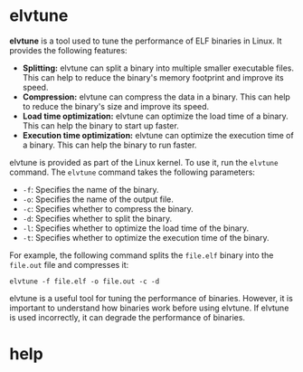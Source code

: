 # elvtune

**elvtune** is a tool used to tune the performance of ELF binaries in Linux. It provides the following features:

* **Splitting:** elvtune can split a binary into multiple smaller executable files. This can help to reduce the binary's memory footprint and improve its speed.
* **Compression:** elvtune can compress the data in a binary. This can help to reduce the binary's size and improve its speed.
* **Load time optimization:** elvtune can optimize the load time of a binary. This can help the binary to start up faster.
* **Execution time optimization:** elvtune can optimize the execution time of a binary. This can help the binary to run faster.

elvtune is provided as part of the Linux kernel. To use it, run the `elvtune` command. The `elvtune` command takes the following parameters:

* `-f`: Specifies the name of the binary.
* `-o`: Specifies the name of the output file.
* `-c`: Specifies whether to compress the binary.
* `-d`: Specifies whether to split the binary.
* `-l`: Specifies whether to optimize the load time of the binary.
* `-t`: Specifies whether to optimize the execution time of the binary.

For example, the following command splits the `file.elf` binary into the `file.out` file and compresses it:

```
elvtune -f file.elf -o file.out -c -d
```

elvtune is a useful tool for tuning the performance of binaries. However, it is important to understand how binaries work before using elvtune. If elvtune is used incorrectly, it can degrade the performance of binaries.




# help 

```

```
